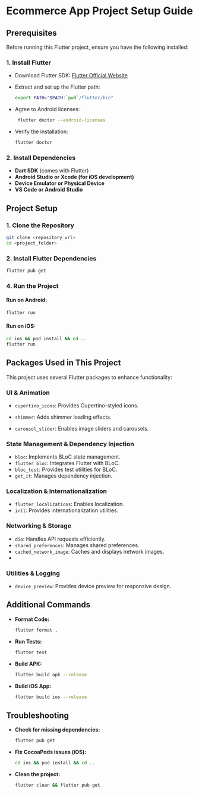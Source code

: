 # Ecommerce App Project Setup Guide

## Prerequisites
Before running this Flutter project, ensure you have the following installed:






### 1. Install Flutter
- Download Flutter SDK: [Flutter Official Website](https://flutter.dev/docs/get-started/install)
- Extract and set up the Flutter path:
  ```sh
  export PATH="$PATH:`pwd`/flutter/bin"
  ```
- Agree to Android licenses:
  ```sh
   flutter doctor --android-licenses
  ```




- Verify the installation:
  ```sh
  flutter doctor
  ```

### 2. Install Dependencies
- **Dart SDK** (comes with Flutter)
- **Android Studio or Xcode (for iOS development)**
- **Device Emulator or Physical Device**
- **VS Code or Android Studio**

## Project Setup

### 1. Clone the Repository
```sh
git clone <repository_url>
cd <project_folder>
```




### 2. Install Flutter Dependencies
```sh
flutter pub get
```



### 4. Run the Project
#### Run on Android:
```sh
flutter run 
```

#### Run on iOS:
```sh
cd ios && pod install && cd ..
flutter run 
```



## Packages Used in This Project
This project uses several Flutter packages to enhance functionality:

### UI & Animation
- `cupertino_icons`: Provides Cupertino-styled icons.

- `shimmer`: Adds shimmer loading effects.
- `carousel_slider`: Enables image sliders and carousels.

### State Management & Dependency Injection
- `bloc`: Implements BLoC state management.
- `flutter_bloc`: Integrates Flutter with BLoC.
- `bloc_test`: Provides test utilities for BLoC.
- `get_it`: Manages dependency injection.

### Localization & Internationalization
- `flutter_localizations`: Enables localization.
- `intl`: Provides internationalization utilities.

### Networking & Storage
- `dio`: Handles API requests efficiently.
- `shared_preferences`: Manages shared preferences.
- `cached_network_image`: Caches and displays network images.
- 






### Utilities & Logging
- `device_preview`: Provides device preview for responsive design.



## Additional Commands
- **Format Code:**
  ```sh
  flutter format .
  ```
- **Run Tests:**
  ```sh
  flutter test
  ```
- **Build APK:**
  ```sh
  flutter build apk --release
  ```
- **Build iOS App:**
  ```sh
  flutter build ios --release
  ```

## Troubleshooting
- **Check for missing dependencies:**
  ```sh
  flutter pub get
  ```
- **Fix CocoaPods issues (iOS):**
  ```sh
  cd ios && pod install && cd ..
  ```
- **Clean the project:**
  ```sh
  flutter clean && flutter pub get
  ```


